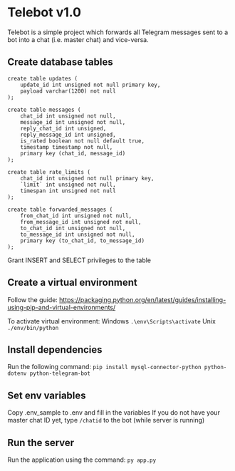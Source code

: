 # Telebot v1.0
Telebot is a simple project which forwards all Telegram messages sent to a bot into a chat (i.e. master chat) and vice-versa.

## Create database tables
```
create table updates (
    update_id int unsigned not null primary key,
    payload varchar(1200) not null
);

create table messages (
    chat_id int unsigned not null,
    message_id int unsigned not null,
    reply_chat_id int unsigned,
    reply_message_id int unsigned,
    is_rated boolean not null default true,
    timestamp timestamp not null,
    primary key (chat_id, message_id)
);

create table rate_limits (
    chat_id int unsigned not null primary key,
    `limit` int unsigned not null,
    timespan int unsigned not null
);

create table forwarded_messages (
    from_chat_id int unsigned not null,
    from_message_id int unsigned not null,
    to_chat_id int unsigned not null,
    to_message_id int unsigned not null,
    primary key (to_chat_id, to_message_id)
);
```

Grant INSERT and SELECT privileges to the table

## Create a virtual environment
Follow the guide:
https://packaging.python.org/en/latest/guides/installing-using-pip-and-virtual-environments/

To activate virtual environment:
Windows `.\env\Scripts\activate`
Unix `./env/bin/python`

## Install dependencies
Run the following command:
`pip install mysql-connector-python python-dotenv python-telegram-bot`

## Set env variables
Copy .env_sample to .env and fill in the variables
If you do not have your master chat ID yet, type `/chatid` to the bot (while server is running)

## Run the server
Run the application using the command:
`py app.py`
